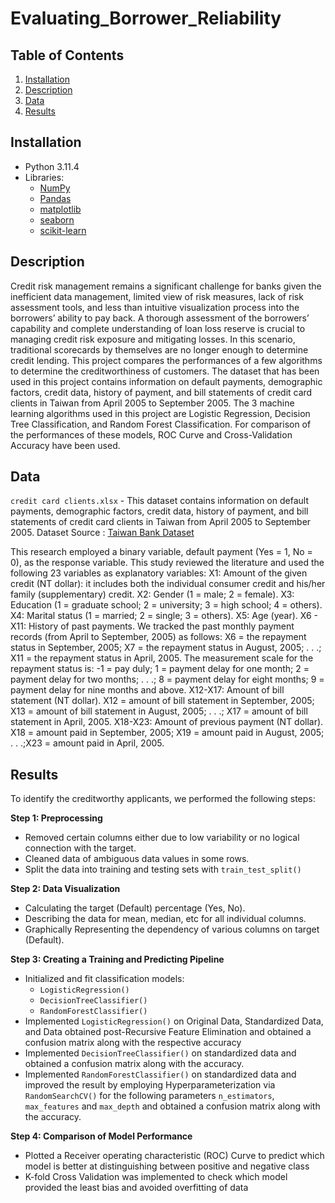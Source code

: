 # Evaluating_Borrower_Reliability
##  Table of Contents
1. [Installation](#Installation)
2. [Description](#Description)
3. [Data](#Data)
4. [Results](#Results)

## Installation
- Python 3.11.4
- Libraries: 
  - [NumPy](http://www.numpy.org/)
  - [Pandas](http://pandas.pydata.org)
  - [matplotlib](http://matplotlib.org/)
  - [seaborn](https://seaborn.pydata.org/)
  - [scikit-learn](http://scikit-learn.org/stable/)


## Description
Credit risk management remains a significant challenge for banks given the inefficient data management, limited view of risk measures, lack of risk assessment tools, and less than intuitive visualization process into the borrowers’ ability to pay back. A thorough assessment of the borrowers’ capability and complete understanding of loan loss reserve is crucial to managing credit risk exposure and mitigating losses. In this scenario, traditional scorecards by themselves are no longer enough to determine credit lending.
This project compares the performances of a few algorithms to determine the creditworthiness of customers. The dataset that has been used in this project contains information on default payments, demographic factors, credit data, history of payment, and bill statements of credit card clients in Taiwan from April 2005 to September 2005. The 3 machine learning algorithms used in this project are Logistic Regression, Decision Tree Classification, and Random Forest Classification. For comparison of the performances of these models, ROC Curve and Cross-Validation Accuracy have been used.

## Data 
`credit card clients.xlsx` - This dataset contains information on default payments, demographic factors, credit data, history of payment, and bill statements of credit card clients in Taiwan from April 2005 to September 2005.
Dataset Source : [Taiwan Bank Dataset](https://archive.ics.uci.edu/ml/datasets/default+of+credit+card+clients)

This research employed a binary variable, default payment (Yes = 1, No = 0), as the response variable. This study reviewed the literature and used the following 23 variables as explanatory variables:
X1: Amount of the given credit (NT dollar): it includes both the individual consumer credit and his/her family (supplementary) credit.
X2: Gender (1 = male; 2 = female).
X3: Education (1 = graduate school; 2 = university; 3 = high school; 4 = others).
X4: Marital status (1 = married; 2 = single; 3 = others).
X5: Age (year).
X6 - X11: History of past payments. We tracked the past monthly payment records (from April to September, 2005) as follows: X6 = the repayment status in September, 2005; X7 = the repayment status in August, 2005; . . .; X11 = the repayment status in April, 2005. The measurement scale for the repayment status is: -1 = pay duly; 1 = payment delay for one month; 2 = payment delay for two months; . . .; 8 = payment delay for eight months; 9 = payment delay for nine months and above.
X12-X17: Amount of bill statement (NT dollar). X12 = amount of bill statement in September, 2005; X13 = amount of bill statement in August, 2005; . . .; X17 = amount of bill statement in April, 2005. 
X18-X23: Amount of previous payment (NT dollar). X18 = amount paid in September, 2005; X19 = amount paid in August, 2005; . . .;X23 = amount paid in April, 2005.


## Results

To identify the creditworthy applicants, we performed the following steps:

  **Step 1: Preprocessing**
  - Removed certain columns either due to low variability or no logical connection with the target.
  - Cleaned data of ambiguous data values in some rows.
  - Split the data into training and testing sets with `train_test_split()` 
  
  **Step 2: Data Visualization**
  - Calculating the target (Default) percentage (Yes, No).
  - Describing the data for mean, median, etc for all individual columns.
  - Graphically Representing the dependency of various columns on target (Default).

  **Step 3: Creating a Training and Predicting Pipeline**
  - Initialized and fit classification models:
    - `LogisticRegression()`
    - `DecisionTreeClassifier()`
    - `RandomForestClassifier()`
  - Implemented `LogisticRegression()` on Original Data, Standardized Data, and Data obtained post-Recursive Feature Elimination and obtained a confusion matrix along with the respective accuracy
  - Implemented `DecisionTreeClassifier()` on standardized data and obtained a confusion matrix along with the accuracy.  
  - Implemented `RandomForestClassifier()` on standardized data and improved the result by employing Hyperparameterization via `RandomSearchCV()` for the following parameters `n_estimators`, `max_features` and `max_depth` and obtained a confusion matrix along with the accuracy.
  
  **Step 4: Comparison of Model Performance**
  - Plotted a Receiver operating characteristic (ROC) Curve to predict which model is better at distinguishing between positive and negative class  
  - K-fold Cross Validation was implemented to check which model provided the least bias and avoided overfitting of data
